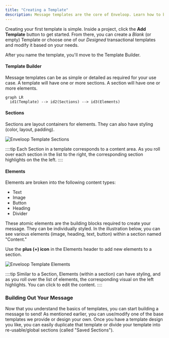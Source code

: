 ```yaml
---
title: "Creating a Template"
description: Message templates are the core of Enveloop. Learn how to build one!
---
```


Creating your first template is simple. Inside a project, click the **Add Template** button to get started. From there, you can create a _Blank_ (or empty) Template or choose one of our _Designed_ transactional templates and modify it based on your needs.

After you name the template, you'll move to the Template Builder.

#### Template Builder

Message templates can be as simple or detailed as required for your use case. A template will have one or more sections. A section will have one or more elements.

```mermaid
graph LR
  id1(Template) --> id2(Sections) --> id3(Elements)
```

#### Sections

Sections are layout containers for elements. They can also have styling (color, layout, padding).&#x20;

![Enveloop Template Sections](/docs-images/Screen%20Shot%202022-12-14%20at%2010.19.13%20PM.png)

::::tip
Each Section in a template corresponds to a content area. As you roll over each section in the list to the right, the corresponding section highlights on the the left.
::::

#### Elements

Elements are broken into the following content types:

* Text
* Image
* Button
* Heading
* Divider

These atomic elements are the building blocks required to create your message. They can be individually styled. In the illustration below, you can see various elements (image, heading, text, button) within a section named "Content."&#x20;

Use the **plus (+) icon** in the Elements header to add new elements to a section.

![Enveloop Template Elements](/docs-images/Screen%20Shot%202022-12-14%20at%2010.23.27%20PM.png)

::::tip
Similar to a Section, Elements (within a section) can have styling, and as you roll over the list of elements, the corresponding visual on the left highlights. You can click to edit the content.
::::

### Building Out Your Message

Now that you understand the basics of templates, you can start building a message to send! As mentioned earlier, you can use/modify one of the base templates we provide or design your own. Once you have a template design you like, you can easily duplicate that template or divide your template into re-usable/global sections (called "Saved Sections").&#x20;

